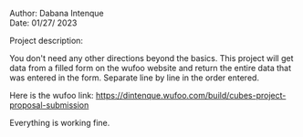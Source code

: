 
Author: Dabana Intenque                  
Date: 01/27/ 2023

 Project description:

You don't need any other directions beyond the basics.
This project will get data from a filled form on the wufoo website and return 
the entire data that was entered in the form. Separate line by line in the
order entered.

Here is the wufoo link:
 https://dintenque.wufoo.com/build/cubes-project-proposal-submission

Everything is working fine.